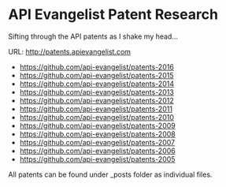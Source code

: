 # API Evangelist Patent Research

Sifting through the API patents as I shake my head...

URL: http://patents.apievangelist.com

* https://github.com/api-evangelist/patents-2016
* https://github.com/api-evangelist/patents-2015
* https://github.com/api-evangelist/patents-2014
* https://github.com/api-evangelist/patents-2013
* https://github.com/api-evangelist/patents-2012
* https://github.com/api-evangelist/patents-2011
* https://github.com/api-evangelist/patents-2010
* https://github.com/api-evangelist/patents-2009
* https://github.com/api-evangelist/patents-2008
* https://github.com/api-evangelist/patents-2007
* https://github.com/api-evangelist/patents-2006
* https://github.com/api-evangelist/patents-2005

All patents can be found under _posts folder as individual files.
